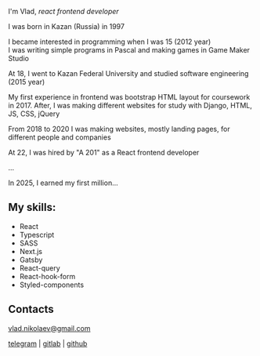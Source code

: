 I'm Vlad, *react frontend developer*

I was born in Kazan (Russia) in 1997

I became interested in programming when I was 15 (2012 year)<br />
I was writing simple programs in Pascal and making games in Game Maker Studio

At 18, I went to Kazan Federal University and studied software engineering (2015 year)

My first experience in frontend was bootstrap HTML layout for coursework in 2017. After, I was making different websites for study with Django, HTML, JS, CSS, jQuery

From 2018 to 2020 I was making websites, mostly landing pages, for different people and companies

At 22, I was hired by "A 201" as a React frontend developer

...

In 2025, I earned my first million...

## My skills:
- React
- Typescript
- SASS
- Next.js 
- Gatsby 
- React-query 
- React-hook-form
- Styled-components

## Contacts

vlad.nikolaev@gmail.com

<a href="https://t.me/vladisnotlove">telegram</a> | 
<a href="https://gitlab.com/vladisnotlove">gitlab</a> | 
<a href="https://github.com/vladisnotlove">github</a>
